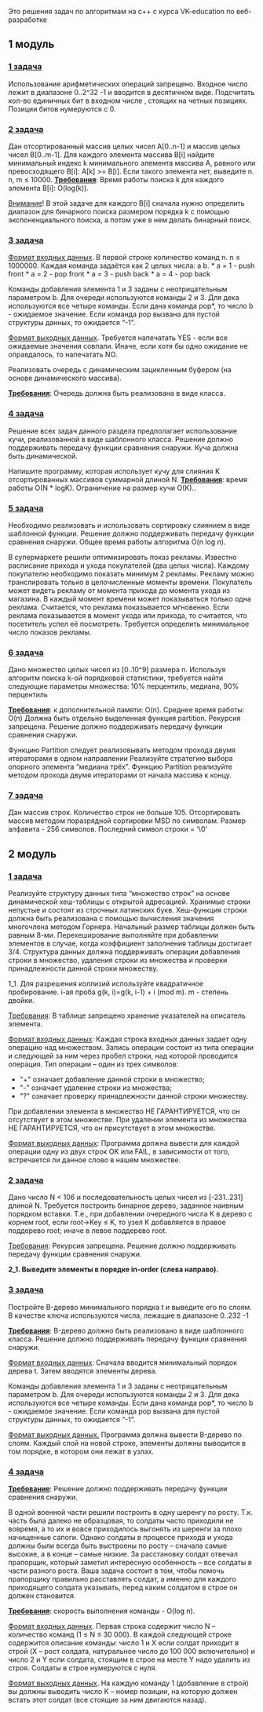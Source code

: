 Это решения задач по алгоритмам на с++ с курса VK-education по веб-разработке

<h2>1 модуль</h3>

<h3><u>1 задача</u></h3>
Использование арифметических операций запрещено.
Входное число лежит в диапазоне 0..2^32 -1 и вводится в десятичном виде.
Подсчитать кол-во единичных бит в входном числе , стоящих на четных позициях. Позиции битов нумеруются с 0.

<h3><u>2 задача</u></h3>
Дан отсортированный массив целых чисел A[0..n-1] и массив целых чисел B[0..m-1]. Для каждого элемента массива B[i] найдите минимальный индекс k минимального элемента массива A, равного или превосходящего B[i]: A[k] >= B[i]. Если такого элемента нет, выведите n. n, m ≤ 10000.
<b><u>Требования</u></b>:  Время работы поиска k для каждого элемента B[i]: O(log(k)). 

<u>Внимание</u>! В этой задаче для каждого B[i] сначала нужно определить диапазон для бинарного поиска размером порядка k с помощью экспоненциального поиска, а потом уже в нем делать бинарный поиск.

<h3><u>3 задача</u></h3>
<u>Формат входных данных</u>.
В первой строке количество команд n. n ≤ 1000000.
Каждая команда задаётся как 2 целых числа: a b.
* a = 1 - push front
* a = 2 - pop front
* a = 3 - push back
* a = 4 - pop back

Команды добавления элемента 1 и 3 заданы с неотрицательным параметром b.
Для очереди используются команды 2 и 3. Для дека используются все четыре команды.
Если дана команда pop*, то число b - ожидаемое значение. Если команда pop вызвана для пустой структуры данных, то ожидается “-1”.

<u>Формат выходных данных</u>.
Требуется напечатать YES - если все ожидаемые значения совпали. Иначе, если хотя бы одно ожидание не оправдалось, то напечатать NO.

Реализовать очередь с динамическим зацикленным буфером (на основе динамического массива).

<u><b>Требования</b></u>: Очередь должна быть реализована в виде класса.

<h3><u>4 задача</u></h3>
Решение всех задач данного раздела предполагает использование кучи, реализованной в виде шаблонного класса.
Решение должно поддерживать передачу функции сравнения снаружи.
Куча должна быть динамической.

Напишите программу, которая использует кучу для слияния K отсортированных массивов суммарной длиной N.
<b><u>Требования</u></b>: время работы O(N * logK). Ограничение на размер кучи O(K)..

<h3><u>5 задача</u></h3>
Необходимо реализовать и использовать сортировку слиянием в виде шаблонной функции.
Решение должно поддерживать передачу функции сравнения снаружи.
Общее время работы алгоритма O(n log n).

В супермаркете решили оптимизировать показ рекламы. Известно расписание прихода и ухода покупателей (два целых числа). Каждому покупателю необходимо показать минимум 2 рекламы.  Рекламу можно транслировать только в целочисленные моменты времени. Покупатель может видеть рекламу от момента прихода до момента ухода из магазина.
В каждый момент времени может показываться только одна реклама. Считается, что реклама показывается мгновенно. Если реклама показывается в момент ухода или прихода, то считается, что посетитель успел её посмотреть. Требуется определить минимальное число показов рекламы.

<h3><u>6 задача</u></h3>
Дано множество целых чисел из [0..10^9] размера n.
Используя алгоритм поиска k-ой порядковой статистики, требуется найти следующие параметры множества:
10%  перцентиль,
медиана,
90%  перцентиль

<b><u>Требования</u></b>: к дополнительной памяти: O(n).
Среднее время работы: O(n)
Должна быть отдельно выделенная функция partition.
Рекурсия запрещена.
Решение должно поддерживать передачу функции сравнения снаружи.


Функцию Partition следует реализовывать методом прохода двумя итераторами в одном направлении
Реализуйте стратегию выбора опорного элемента “медиана трёх”. Функцию Partition реализуйте методом прохода двумя итераторами от начала массива к концу.
<h3><u>7 задача</u></h3>
Дан массив строк. Количество строк не больше 105. Отсортировать массив методом поразрядной сортировки MSD по символам. Размер алфавита - 256 символов. Последний символ строки = ‘\0’

<h2>2 модуль</h3>

<h3><u>1 задача</u></h3>
Реализуйте структуру данных типа “множество строк” на основе динамической хеш-таблицы с открытой адресацией. Хранимые строки непустые и состоят из строчных латинских букв.
Хеш-функция строки должна быть реализована с помощью вычисления значения многочлена методом Горнера.
Начальный размер таблицы должен быть равным 8-ми. Перехеширование выполняйте при добавлении элементов в случае, когда коэффициент заполнения таблицы достигает 3/4.
Структура данных должна поддерживать операции добавления строки в множество, удаления строки из множества и проверки принадлежности данной строки множеству.

1_1. Для разрешения коллизий используйте квадратичное пробирование. i-ая проба
g(k, i)=g(k, i-1) + i (mod m). m - степень двойки.

<u>Требования</u>: В таблице запрещено хранение указателей на описатель элемента.

<u>Формат входных данных</u>:
Каждая строка входных данных задает одну операцию над множеством. Запись операции состоит из типа операции и следующей за ним через пробел строки, над которой проводится операция.
Тип операции  – один из трех символов:

* "+"  означает добавление данной строки в множество;
* "-"  означает удаление  строки из множества;  
* "?"  означает проверку принадлежности данной строки множеству.

При добавлении элемента в множество НЕ ГАРАНТИРУЕТСЯ, что он отсутствует в этом множестве. При удалении элемента из множества НЕ ГАРАНТИРУЕТСЯ, что он присутствует в этом множестве.

<u>Формат выходных данных</u>:
Программа должна вывести для каждой операции одну из двух строк OK или FAIL, в зависимости от того, встречается ли данное слово в нашем множестве.


<h3><u>2 задача</u></h3>
Дано число N < 106 и последовательность целых чисел из [-231..231] длиной N.
Требуется построить бинарное дерево, заданное наивным порядком вставки.
Т.е., при добавлении очередного числа K в дерево с корнем root, если root→Key ≤ K, то узел K добавляется в правое поддерево root; иначе в левое поддерево root.

<u>Требования</u>: Рекурсия запрещена. Решение должно поддерживать передачу функции сравнения снаружи.

**2_1. Выведите элементы в порядке in-order (слева направо).**

<h3><u>3 задача</u></h3>
Постройте B-дерево минимального порядка t и выведите его по слоям.
В качестве ключа используются числа, лежащие в диапазоне 0..232 -1

<u><b>Требования</b></u>: B-дерево должно быть реализовано в виде шаблонного класса.
Решение должно поддерживать передачу функции сравнения снаружи.


<u>Формат входных данных</u>:
Сначала вводится минимальный порядок дерева t.
Затем вводятся элементы дерева.


Команды добавления элемента 1 и 3 заданы с неотрицательным параметром b.
Для очереди используются команды 2 и 3. Для дека используются все четыре команды.
Если дана команда pop*, то число b - ожидаемое значение. Если команда pop вызвана для пустой структуры данных, то ожидается “-1”.

<u>Формат выходных данных.</u>
Программа должна вывести B-дерево по слоям. Каждый слой на новой строке, элементы должны выводится в том порядке, в котором они лежат в узлах.


<h3><u>4 задача</u></h3>
<b><u>Требование</u></b>: Решение должно поддерживать передачу функции сравнения снаружи.

В одной военной части решили построить в одну шеренгу по росту. Т.к. часть была далеко не образцовая, то солдаты часто приходили не вовремя, а то их и вовсе приходилось выгонять из шеренги за плохо начищенные сапоги. Однако солдаты в процессе прихода и ухода должны были всегда быть выстроены по росту – сначала самые высокие, а в конце – самые низкие. За расстановку солдат отвечал прапорщик, который заметил интересную особенность – все солдаты в части разного роста. Ваша задача состоит в том, чтобы помочь прапорщику правильно расставлять солдат, а именно для каждого приходящего солдата указывать, перед каким солдатом в строе он должен становится.

<b><u>Требования</u></b>: скорость выполнения команды - O(log n).

<u>Формат входных данных</u>.
Первая строка содержит число N – количество команд (1 ≤ N ≤ 30 000). В каждой следующей строке содержится описание команды: число 1 и X если солдат приходит в строй (X – рост солдата, натуральное число до 100 000 включительно) и число 2 и Y если солдата, стоящим в строе на месте Y надо удалить из строя. Солдаты в строе нумеруются с нуля.

<u>Формат выходных данных</u>.
На каждую команду 1 (добавление в строй) вы должны выводить число K – номер позиции, на которую должен встать этот солдат (все стоящие за ним двигаются назад).
